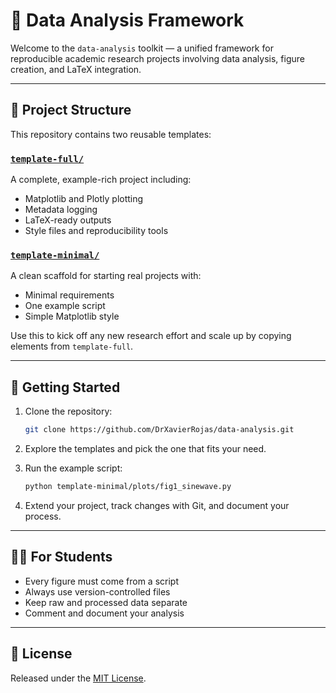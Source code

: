 # 🧪 Data Analysis Framework

Welcome to the `data-analysis` toolkit — a unified framework for reproducible academic research projects involving data analysis, figure creation, and LaTeX integration.

---

## 📁 Project Structure

This repository contains two reusable templates:

### [`template-full/`](../tree/main/template-full)
A complete, example-rich project including:
- Matplotlib and Plotly plotting
- Metadata logging
- LaTeX-ready outputs
- Style files and reproducibility tools

### [`template-minimal/`](../tree/main/template-minimal)
A clean scaffold for starting real projects with:
- Minimal requirements
- One example script
- Simple Matplotlib style

Use this to kick off any new research effort and scale up by copying elements from `template-full`.

---

## 🚀 Getting Started

1. Clone the repository:
   ```bash
   git clone https://github.com/DrXavierRojas/data-analysis.git
   ```

2. Explore the templates and pick the one that fits your need.

3. Run the example script:
   ```bash
   python template-minimal/plots/fig1_sinewave.py
   ```

4. Extend your project, track changes with Git, and document your process.

---

## 👩‍🎓 For Students

- Every figure must come from a script
- Always use version-controlled files
- Keep raw and processed data separate
- Comment and document your analysis

---

## 📖 License

Released under the [MIT License](../blob/main/LICENSE).
